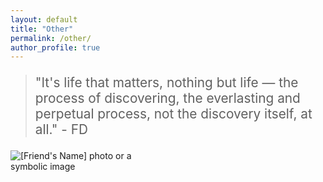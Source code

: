 ```yaml
---
layout: default
title: "Other"
permalink: /other/
author_profile: true
---
```


<div class="content-center">
  <div class="quote-container">
    <div class="quote">
     <blockquote>
      <p style="font-size: 1.3rem;">
       "It's life that matters, nothing but life — the process of discovering, the everlasting and perpetual process, not the discovery itself, at all." - FD
      </p>
     </blockquote>
    </div>
  </div>  


<div class="content-center">
  <div class="image-container">
    <img src="https://gabrieleletta97.github.io/images/idiotic.jpeg" alt="[Friend's Name] photo or a symbolic image" style="max-width: 40%; height: auto;">
  </div>
 </div>
</div>  
